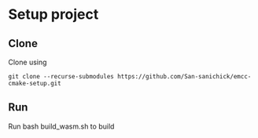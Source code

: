# Setup project
## Clone
Clone using

```
git clone --recurse-submodules https://github.com/San-sanichick/emcc-cmake-setup.git
```

## Run
Run bash build_wasm.sh to build

